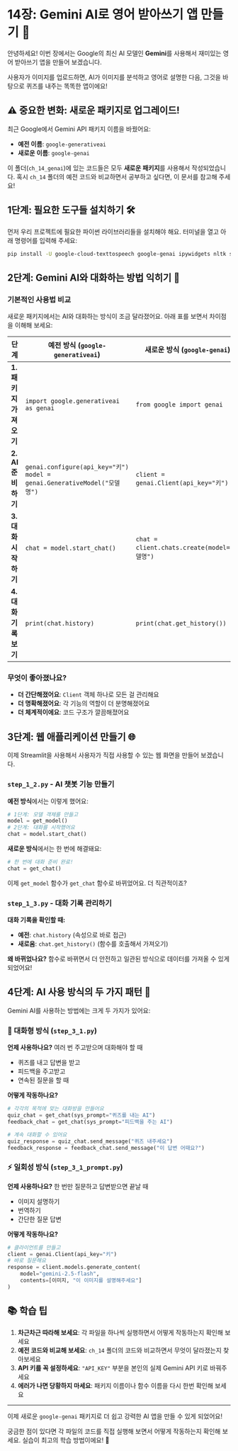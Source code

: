 # 14장: Gemini AI로 영어 받아쓰기 앱 만들기 🚀

안녕하세요! 이번 장에서는 Google의 최신 AI 모델인 **Gemini**를 사용해서 재미있는 영어 받아쓰기 앱을 만들어 보겠습니다. 

사용자가 이미지를 업로드하면, AI가 이미지를 분석하고 영어로 설명한 다음, 그것을 바탕으로 퀴즈를 내주는 똑똑한 앱이에요! 

## ⚠️ 중요한 변화: 새로운 패키지로 업그레이드!

최근 Google에서 Gemini API 패키지 이름을 바꿨어요:
- **예전 이름**: `google-generativeai` 
- **새로운 이름**: `google-genai` 

이 폴더(`ch_14_genai`)에 있는 코드들은 모두 **새로운 패키지**를 사용해서 작성되었습니다. 혹시 `ch_14` 폴더의 예전 코드와 비교하면서 공부하고 싶다면, 이 문서를 참고해 주세요!

## 1단계: 필요한 도구들 설치하기 🛠️

먼저 우리 프로젝트에 필요한 파이썬 라이브러리들을 설치해야 해요. 터미널을 열고 아래 명령어를 입력해 주세요:

```bash
pip install -U google-cloud-texttospeech google-genai ipywidgets nltk streamlit
```

## 2단계: Gemini AI와 대화하는 방법 익히기 💬

### 기본적인 사용법 비교

새로운 패키지에서는 AI와 대화하는 방식이 조금 달라졌어요. 아래 표를 보면서 차이점을 이해해 보세요:

| 단계 | 예전 방식 (`google-generativeai`) | 새로운 방식 (`google-genai`) |
|------|-----------------------------------|------------------------------|
| **1. 패키지 가져오기** | `import google.generativeai as genai` | `from google import genai` |
| **2. AI 준비하기** | `genai.configure(api_key="키")`<br>`model = genai.GenerativeModel("모델명")` | `client = genai.Client(api_key="키")` |
| **3. 대화 시작하기** | `chat = model.start_chat()` | `chat = client.chats.create(model="모델명")` |
| **4. 대화 기록 보기** | `print(chat.history)` | `print(chat.get_history())` |

### 무엇이 좋아졌나요?
- **더 간단해졌어요**: `Client` 객체 하나로 모든 걸 관리해요
- **더 명확해졌어요**: 각 기능의 역할이 더 분명해졌어요
- **더 체계적이에요**: 코드 구조가 깔끔해졌어요

## 3단계: 웹 애플리케이션 만들기 🌐

이제 Streamlit을 사용해서 사용자가 직접 사용할 수 있는 웹 화면을 만들어 보겠습니다.

### `step_1_2.py` - AI 챗봇 기능 만들기

**예전 방식**에서는 이렇게 했어요:
```python
# 1단계: 모델 객체를 만들고
model = get_model()
# 2단계: 대화를 시작했어요
chat = model.start_chat()
```

**새로운 방식**에서는 한 번에 해결돼요:
```python
# 한 번에 대화 준비 완료!
chat = get_chat()
```

이제 `get_model` 함수가 `get_chat` 함수로 바뀌었어요. 더 직관적이죠?

### `step_1_3.py` - 대화 기록 관리하기

**대화 기록을 확인할 때:**
- **예전**: `chat.history` (속성으로 바로 접근)
- **새로움**: `chat.get_history()` (함수를 호출해서 가져오기)

**왜 바뀌었나요?** 함수로 바뀌면서 더 안전하고 일관된 방식으로 데이터를 가져올 수 있게 되었어요!

## 4단계: AI 사용 방식의 두 가지 패턴 🎯

Gemini AI를 사용하는 방법에는 크게 두 가지가 있어요:

### 🔄 대화형 방식 (`step_3_1.py`)
**언제 사용하나요?** 여러 번 주고받으며 대화해야 할 때
- 퀴즈를 내고 답변을 받고
- 피드백을 주고받고
- 연속된 질문을 할 때

**어떻게 작동하나요?**
```python
# 각각의 목적에 맞는 대화방을 만들어요
quiz_chat = get_chat(sys_prompt="퀴즈를 내는 AI")
feedback_chat = get_chat(sys_prompt="피드백을 주는 AI")

# 계속 대화할 수 있어요
quiz_response = quiz_chat.send_message("퀴즈 내주세요")
feedback_response = feedback_chat.send_message("이 답변 어때요?")
```

### ⚡ 일회성 방식 (`step_3_1_prompt.py`)
**언제 사용하나요?** 한 번만 질문하고 답변받으면 끝날 때
- 이미지 설명하기
- 번역하기
- 간단한 질문 답변

**어떻게 작동하나요?**
```python
# 클라이언트를 만들고
client = genai.Client(api_key="키")
# 바로 질문해요
response = client.models.generate_content(
    model="gemini-2.5-flash",
    contents=[이미지, "이 이미지를 설명해주세요"]
)
```

## 📚 학습 팁

1. **차근차근 따라해 보세요**: 각 파일을 하나씩 실행하면서 어떻게 작동하는지 확인해 보세요
2. **예전 코드와 비교해 보세요**: `ch_14` 폴더의 코드와 비교하면서 무엇이 달라졌는지 찾아보세요
3. **API 키를 꼭 설정하세요**: `"API_KEY"` 부분을 본인의 실제 Gemini API 키로 바꿔주세요
4. **에러가 나면 당황하지 마세요**: 패키지 이름이나 함수 이름을 다시 한번 확인해 보세요

---

이제 새로운 `google-genai` 패키지로 더 쉽고 강력한 AI 앱을 만들 수 있게 되었어요! 

궁금한 점이 있다면 각 파일의 코드를 직접 실행해 보면서 어떻게 작동하는지 확인해 보세요. 실습이 최고의 학습 방법이에요! 💪